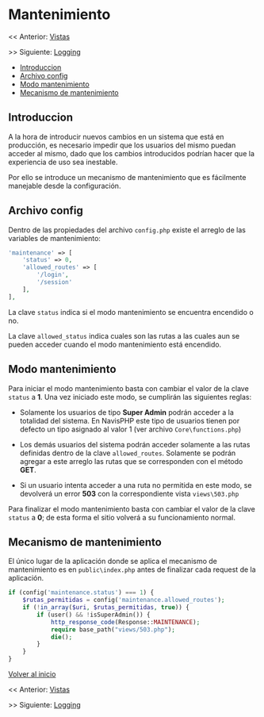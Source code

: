 # Mantenimiento

<< Anterior: [Vistas](vistas.md)

\>> Siguiente: [Logging](logging.md)

-   [Introduccion](#introduccion)
-   [Archivo config](#archivo-config)
-   [Modo mantenimiento](#modo-mantenimiento)
-   [Mecanismo de mantenimiento](#mecanismo-de-mantenimiento)

## Introduccion

A la hora de introducir nuevos cambios en un sistema que está en producción, es necesario impedir que los usuarios del mismo puedan acceder al mismo, dado que los cambios introducidos podrían hacer que la experiencia de uso sea inestable.

Por ello se introduce un mecanismo de mantenimiento que es fácilmente manejable desde la configuración.

## Archivo config

Dentro de las propiedades del archivo `config.php` existe el arreglo de las variables de mantenimiento:

```php
'maintenance' => [
    'status' => 0,
    'allowed_routes' => [
        '/login',
        '/session'
    ],
],
```

La clave `status` indica si el modo mantenimiento se encuentra encendido o no.

La clave `allowed_status` indica cuales son las rutas a las cuales aun se pueden acceder cuando el modo mantenimiento está encendido.

## Modo mantenimiento

Para iniciar el modo mantenimiento basta con cambiar el valor de la clave `status` a **1**. Una vez iniciado este modo, se cumplirán las siguientes reglas:

-   Solamente los usuarios de tipo **Super Admin** podrán acceder a la totalidad del sistema. En NavisPHP este tipo de usuarios tienen por defecto un tipo asignado al valor 1 (ver archivo `Core\functions.php`)

-   Los demás usuarios del sistema podrán acceder solamente a las rutas definidas dentro de la clave `allowed_routes`. Solamente se podrán agregar a este arreglo las rutas que se corresponden con el método **GET**.

-   Si un usuario intenta acceder a una ruta no permitida en este modo, se devolverá un error **503** con la correspondiente vista `views\503.php`

Para finalizar el modo mantenimiento basta con cambiar el valor de la clave `status` a **0**; de esta forma el sitio volverá a su funcionamiento normal.

## Mecanismo de mantenimiento

El único lugar de la aplicación donde se aplica el mecanismo de mantenimiento es en `public\index.php` antes de finalizar cada request de la aplicación.

```php
if (config('maintenance.status') === 1) {
    $rutas_permitidas = config('maintenance.allowed_routes');
    if (!in_array($uri, $rutas_permitidas, true)) {
        if (user() && !isSuperAdmin()) {
            http_response_code(Response::MAINTENANCE);
            require base_path("views/503.php");
            die();
        }
    }
}
```

[Volver al inicio](#mantenimiento)

<< Anterior: [Vistas](vistas.md)

\>> Siguiente: [Logging](logging.md)
